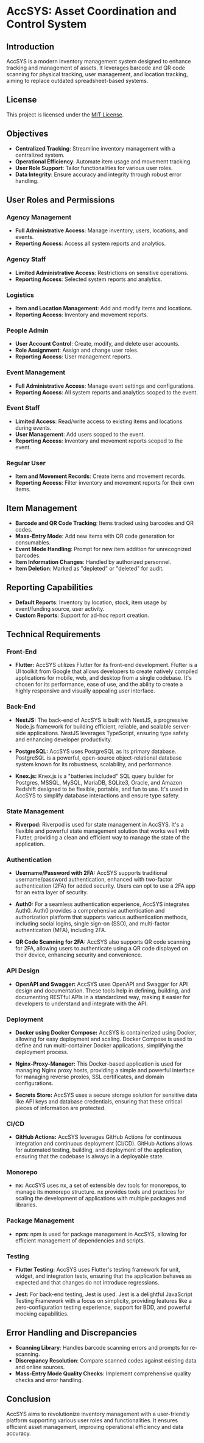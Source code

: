 # AccSYS: Asset Coordination and Control System

## Introduction

AccSYS is a modern inventory management system designed to enhance tracking and management of assets. It leverages barcode and QR code scanning for physical tracking, user management, and location tracking, aiming to replace outdated spreadsheet-based systems.

## License

This project is licensed under the [MIT License](LICENSE).

## Objectives

- **Centralized Tracking**: Streamline inventory management with a centralized system.
- **Operational Efficiency**: Automate item usage and movement tracking.
- **User Role Support**: Tailor functionalities for various user roles.
- **Data Integrity**: Ensure accuracy and integrity through robust error handling.

## User Roles and Permissions

### Agency Management
- **Full Administrative Access**: Manage inventory, users, locations, and events.
- **Reporting Access**: Access all system reports and analytics.

### Agency Staff
- **Limited Administrative Access**: Restrictions on sensitive operations.
- **Reporting Access**: Selected system reports and analytics.

### Logistics
- **Item and Location Management**: Add and modify items and locations.
- **Reporting Access**: Inventory and movement reports.

### People Admin
- **User Account Control**: Create, modify, and delete user accounts.
- **Role Assignment**: Assign and change user roles.
- **Reporting Access**: User management reports.

### Event Management
- **Full Administrative Access**: Manage event settings and configurations.
- **Reporting Access**: All system reports and analytics scoped to the event.

### Event Staff
- **Limited Access**: Read/write access to existing items and locations during events.
- **User Management**: Add users scoped to the event.
- **Reporting Access**: Inventory and movement reports scoped to the event.

### Regular User
- **Item and Movement Records**: Create items and movement records.
- **Reporting Access**: Filter inventory and movement reports for their own items.

## Item Management

- **Barcode and QR Code Tracking**: Items tracked using barcodes and QR codes.
- **Mass-Entry Mode**: Add new items with QR code generation for consumables.
- **Event Mode Handling**: Prompt for new item addition for unrecognized barcodes.
- **Item Information Changes**: Handled by authorized personnel.
- **Item Deletion**: Marked as "depleted" or "deleted" for audit.

## Reporting Capabilities

- **Default Reports**: Inventory by location, stock, item usage by event/funding source, user activity.
- **Custom Reports**: Support for ad-hoc report creation.

## Technical Requirements

### Front-End

- **Flutter:** AccSYS utilizes Flutter for its front-end development. Flutter is a UI toolkit from Google that allows developers to create natively compiled applications for mobile, web, and desktop from a single codebase. It's chosen for its performance, ease of use, and the ability to create a highly responsive and visually appealing user interface.

### Back-End

- **NestJS:** The back-end of AccSYS is built with NestJS, a progressive Node.js framework for building efficient, reliable, and scalable server-side applications. NestJS leverages TypeScript, ensuring type safety and enhancing developer productivity.

- **PostgreSQL:** AccSYS uses PostgreSQL as its primary database. PostgreSQL is a powerful, open-source object-relational database system known for its robustness, scalability, and performance.

- **Knex.js:** Knex.js is a "batteries included" SQL query builder for Postgres, MSSQL, MySQL, MariaDB, SQLite3, Oracle, and Amazon Redshift designed to be flexible, portable, and fun to use. It's used in AccSYS to simplify database interactions and ensure type safety.

### State Management

- **Riverpod:** Riverpod is used for state management in AccSYS. It's a flexible and powerful state management solution that works well with Flutter, providing a clean and efficient way to manage the state of the application.

### Authentication

- **Username/Password with 2FA:** AccSYS supports traditional username/password authentication, enhanced with two-factor authentication (2FA) for added security. Users can opt to use a 2FA app for an extra layer of security.

- **Auth0:** For a seamless authentication experience, AccSYS integrates Auth0. Auth0 provides a comprehensive authentication and authorization platform that supports various authentication methods, including social logins, single sign-on (SSO), and multi-factor authentication (MFA), including 2FA.

- **QR Code Scanning for 2FA:** AccSYS also supports QR code scanning for 2FA, allowing users to authenticate using a QR code displayed on their device, enhancing security and convenience.

### API Design

- **OpenAPI and Swagger:** AccSYS uses OpenAPI and Swagger for API design and documentation. These tools help in defining, building, and documenting RESTful APIs in a standardized way, making it easier for developers to understand and integrate with the API.

### Deployment

- **Docker using Docker Compose:** AccSYS is containerized using Docker, allowing for easy deployment and scaling. Docker Compose is used to define and run multi-container Docker applications, simplifying the deployment process.

- **Nginx-Proxy-Manager:** This Docker-based application is used for managing Nginx proxy hosts, providing a simple and powerful interface for managing reverse proxies, SSL certificates, and domain configurations.

- **Secrets Store:** AccSYS uses a secure storage solution for sensitive data like API keys and database credentials, ensuring that these critical pieces of information are protected.

### CI/CD

- **GitHub Actions:** AccSYS leverages GitHub Actions for continuous integration and continuous deployment (CI/CD). GitHub Actions allows for automated testing, building, and deployment of the application, ensuring that the codebase is always in a deployable state.

### Monorepo

- **nx:** AccSYS uses nx, a set of extensible dev tools for monorepos, to manage its monorepo structure. nx provides tools and practices for scaling the development of applications with multiple packages and libraries.

### Package Management

- **npm:** npm is used for package management in AccSYS, allowing for efficient management of dependencies and scripts.

### Testing

- **Flutter Testing:** AccSYS uses Flutter's testing framework for unit, widget, and integration tests, ensuring that the application behaves as expected and that changes do not introduce regressions.

- **Jest:** For back-end testing, Jest is used. Jest is a delightful JavaScript Testing Framework with a focus on simplicity, providing features like a zero-configuration testing experience, support for BDD, and powerful mocking capabilities.

## Error Handling and Discrepancies

- **Scanning Library**: Handles barcode scanning errors and prompts for re-scanning.
- **Discrepancy Resolution**: Compare scanned codes against existing data and online sources.
- **Mass-Entry Mode Quality Checks**: Implement comprehensive quality checks and error handling.

## Conclusion

AccSYS aims to revolutionize inventory management with a user-friendly platform supporting various user roles and functionalities. It ensures efficient asset management, improving operational efficiency and data accuracy.
